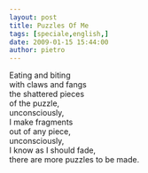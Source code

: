 ```yaml
---
layout: post
title: Puzzles Of Me
tags: [speciale,english,]
date: 2009-01-15 15:44:00
author: pietro
---
```

Eating and biting<br/>with claws and fangs<br/>the shattered pieces<br/>of the puzzle,<br/>unconsciously,<br/>I make fragments<br/>out of any piece,<br/>unconsciously,<br/>I know as I should fade,<br/>there are more puzzles to be made.
